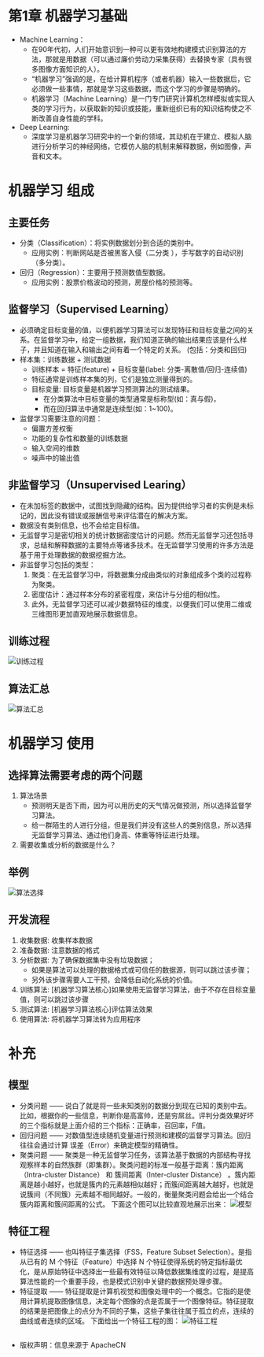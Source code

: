 # 第1章 机器学习基础
- Machine Learning：
   - 在90年代初，人们开始意识到一种可以更有效地构建模式识别算法的方法，那就是用数据（可以通过廉价劳动力采集获得）去替换专家（具有很多图像方面知识的人）。
   - “机器学习”强调的是，在给计算机程序（或者机器）输入一些数据后，它必须做一些事情，那就是学习这些数据，而这个学习的步骤是明确的。
   - 机器学习（Machine Learning）是一门专门研究计算机怎样模拟或实现人类的学习行为，以获取新的知识或技能，重新组织已有的知识结构使之不断改善自身性能的学科。
- Deep Learning:
   - 深度学习是机器学习研究中的一个新的领域，其动机在于建立、模拟人脑进行分析学习的神经网络，它模仿人脑的机制来解释数据，例如图像，声音和文本。
 
# 机器学习 组成
## 主要任务
- 分类（Classification）：将实例数据划分到合适的类别中。
   - 应用实例：判断网站是否被黑客入侵（二分类 ），手写数字的自动识别（多分类）。
- 回归（Regression）：主要用于预测数值型数据。
   - 应用实例：股票价格波动的预测，房屋价格的预测等。
## 监督学习（Supervised Learning）
- 必须确定目标变量的值，以便机器学习算法可以发现特征和目标变量之间的关系。在监督学习中，给定一组数据，我们知道正确的输出结果应该是什么样子，并且知道在输入和输出之间有着一个特定的关系。 (包括：分类和回归)
- 样本集：训练数据 + 测试数据
   - 训练样本 = 特征(feature) + 目标变量(label: 分类-离散值/回归-连续值)
   - 特征通常是训练样本集的列，它们是独立测量得到的。
   - 目标变量: 目标变量是机器学习预测算法的测试结果。
      - 在分类算法中目标变量的类型通常是标称型(如：真与假)，
      - 而在回归算法中通常是连续型(如：1~100)。
- 监督学习需要注意的问题：
   - 偏置方差权衡
   - 功能的复杂性和数量的训练数据
   - 输入空间的维数
   - 噪声中的输出值
## 非监督学习（Unsupervised Learing）
- 在未加标签的数据中，试图找到隐藏的结构。因为提供给学习者的实例是未标记的，因此没有错误或报酬信号来评估潜在的解决方案。
- 数据没有类别信息，也不会给定目标值。
- 无监督学习是密切相关的统计数据密度估计的问题。然而无监督学习还包括寻求，总结和解释数据的主要特点等诸多技术。在无监督学习使用的许多方法是基于用于处理数据的数据挖掘方法。
- 非监督学习包括的类型：
   1. 聚类：在无监督学习中，将数据集分成由类似的对象组成多个类的过程称为聚类。
   2. 密度估计：通过样本分布的紧密程度，来估计与分组的相似性。
   3. 此外，无监督学习还可以减少数据特征的维度，以便我们可以使用二维或三维图形更加直观地展示数据信息。
## 训练过程
![训练过程](https://github.com/apachecn/AiLearning/blob/master/img/ml/1.MLFoundation/%E6%9C%BA%E5%99%A8%E5%AD%A6%E4%B9%A0%E5%9F%BA%E7%A1%80%E8%AE%AD%E7%BB%83%E8%BF%87%E7%A8%8B.jpg "训练过程")
## 算法汇总
![算法汇总](https://github.com/apachecn/AiLearning/blob/master/img/ml/1.MLFoundation/ml_algorithm.jpg "算法汇总")

# 机器学习 使用
## 选择算法需要考虑的两个问题
1. 算法场景
   - 预测明天是否下雨，因为可以用历史的天气情况做预测，所以选择监督学习算法。
   - 给一群陌生的人进行分组，但是我们并没有这些人的类别信息，所以选择无监督学习算法、通过他们身高、体重等特征进行处理。
2. 需要收集或分析的数据是什么？
## 举例
![算法选择](https://github.com/apachecn/AiLearning/blob/master/img/ml/1.MLFoundation/%E6%9C%BA%E5%99%A8%E5%AD%A6%E4%B9%A0%E5%9F%BA%E7%A1%80-%E9%80%89%E6%8B%A9%E7%AE%97%E6%B3%95.jpg "算法选择")
## 开发流程
1. 收集数据: 收集样本数据
2. 准备数据: 注意数据的格式
3. 分析数据: 为了确保数据集中没有垃圾数据；
   - 如果是算法可以处理的数据格式或可信任的数据源，则可以跳过该步骤；
   - 另外该步骤需要人工干预，会降低自动化系统的价值。
4. 训练算法: [机器学习算法核心]如果使用无监督学习算法，由于不存在目标变量值，则可以跳过该步骤
5. 测试算法: [机器学习算法核心]评估算法效果
6. 使用算法: 将机器学习算法转为应用程序

# 补充
## 模型
- 分类问题 —— 说白了就是将一些未知类别的数据分到现在已知的类别中去。比如，根据你的一些信息，判断你是高富帅，还是穷屌丝。评判分类效果好坏的三个指标就是上面介绍的三个指标：正确率，召回率，F值。
- 回归问题 —— 对数值型连续随机变量进行预测和建模的监督学习算法。回归往往会通过计算 误差（Error）来确定模型的精确性。
- 聚类问题 —— 聚类是一种无监督学习任务，该算法基于数据的内部结构寻找观察样本的自然族群（即集群）。聚类问题的标准一般基于距离：簇内距离（Intra-cluster Distance） 和 簇间距离（Inter-cluster Distance） 。簇内距离是越小越好，也就是簇内的元素越相似越好；而簇间距离越大越好，也就是说簇间（不同簇）元素越不相同越好。一般的，衡量聚类问题会给出一个结合簇内距离和簇间距离的公式。
下面这个图可以比较直观地展示出来：
![模型](https://github.com/apachecn/AiLearning/blob/master/img/ml/1.MLFoundation/ml_add_1.jpg "模型")
## 特征工程
- 特征选择 —— 也叫特征子集选择（FSS，Feature Subset Selection）。是指从已有的 M 个特征（Feature）中选择 N 个特征使得系统的特定指标最优化，是从原始特征中选择出一些最有效特征以降低数据集维度的过程，是提高算法性能的一个重要手段，也是模式识别中关键的数据预处理步骤。
- 特征提取 —— 特征提取是计算机视觉和图像处理中的一个概念。它指的是使用计算机提取图像信息，决定每个图像的点是否属于一个图像特征。特征提取的结果是把图像上的点分为不同的子集，这些子集往往属于孤立的点，连续的曲线或者连续的区域。
下面给出一个特征工程的图：
![特征工程](https://github.com/apachecn/AiLearning/blob/master/img/ml/1.MLFoundation/ml_add_2.jpg "特征工程")

##
- 版权声明：信息来源于 ApacheCN
